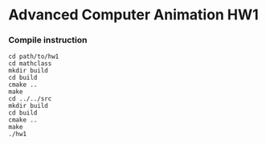 # Advanced Computer Animation HW1

### Compile instruction

```
cd path/to/hw1
cd mathclass
mkdir build
cd build
cmake ..
make
cd ../../src
mkdir build
cd build
cmake ..
make
./hw1
```
